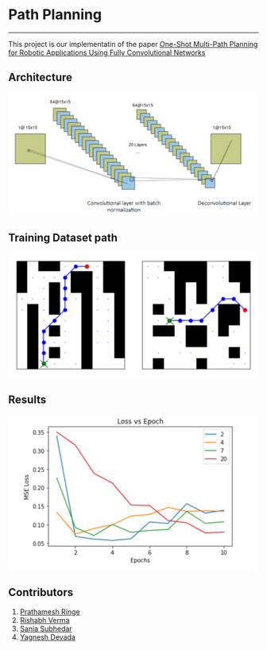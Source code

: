# Path Planning
---
This project is our implementatin of the paper [One-Shot Multi-Path Planning for Robotic Applications Using Fully Convolutional Networks](https://ieeexplore.ieee.org/document/9196719)

## Architecture
<img src="Architecture.png" alt="drawing" width="500"/>

## Training Dataset path
<img src="dataset_gen/planning-datasets/Dataset_path.png" alt="drawing" width="500"/>

## Results
<img src="Result.png" alt="drawing" width="500"/>


## Contributors
1. [Prathamesh Ringe](https://github.com/PSR794)
2. [Rishabh Verma](https://github.com/RiVer2000)
3. [Sania Subhedar](https://github.com/Sania08)
4. [Yagnesh Devada](https://github.com/yagdev99)
